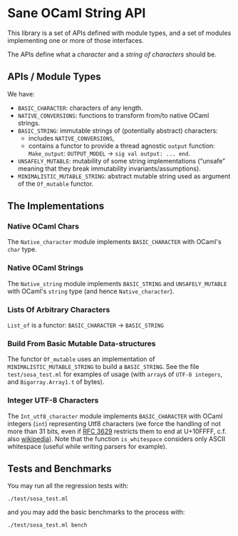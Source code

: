 
Sane OCaml String API
=====================


This library is a set of APIs defined with module types, and a set of
modules implementing one or more of those interfaces.

The APIs define what a *character* and a *string of characters* should
be.

APIs / Module Types
-------------------

We have:

- `BASIC_CHARACTER`: characters of any length.
- `NATIVE_CONVERSIONS`: functions to transform from/to native OCaml
  strings.
- `BASIC_STRING`: immutable strings of (potentially abstract)
  characters:
    - includes `NATIVE_CONVERSIONS`,
    - contains a functor to provide a thread agnostic `output` function:
    `Make_output`: `OUTPUT_MODEL` → `sig val output: ... end`.
- `UNSAFELY_MUTABLE`: mutability of some string implementations
  (“unsafe” meaning that they break immutability
  invariants/assumptions).
- `MINIMALISTIC_MUTABLE_STRING`: abstract mutable string used as
  argument of the `Of_mutable` functor.

The Implementations
-------------------

### Native OCaml Chars

The `Native_character` module implements `BASIC_CHARACTER` with
OCaml's `char` type.

### Native OCaml Strings

The `Native_string` module implements `BASIC_STRING` and
`UNSAFELY_MUTABLE` with OCaml's `string` type (and hence
`Native_character`).

### Lists Of Arbitrary Characters

`List_of` is a functor: `BASIC_CHARACTER` → `BASIC_STRING`

### Build From Basic Mutable Data-structures

The functor `Of_mutable` uses an implementation of
`MINIMALISTIC_MUTABLE_STRING` to build a `BASIC_STRING`.
See the file `test/sosa_test.ml` for examples of usage (with `array`s of `UTF-8
integers`, and `Bigarray.Array1.t` of bytes).

### Integer UTF-8 Characters

The `Int_utf8_character` module implements `BASIC_CHARACTER` with
OCaml integers (`int`) representing Utf8 characters (we force the
handling of not more than 31 bits, even if [RFC 3629][RFC3629]
restricts them to end at U+10FFFF, c.f. also
[wikipedia][wikipedia:UTF-8]). Note that the function `is_whitespace` considers
only ASCII whitespace (useful while writing parsers for example).

Tests and Benchmarks
--------------------

You may run all the regression tests with:

    ./test/sosa_test.ml

and you may add the basic benchmarks to the process with:

    ./test/sosa_test.ml bench

[wikipedia:UTF-8]: http://en.wikipedia.org/wiki/UTF-8
[RFC3629]: http://tools.ietf.org/html/rfc3629
